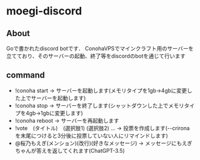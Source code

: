 # moegi-discord
## About
Goで書かれたdiscord botです．
ConohaVPSでマインクラフト用のサーバーを立てており、そのサーバーの起動、終了等をdiscordのbotを通じて行います

## command
- !conoha start -> サーバーを起動します(メモリタイプを1gb->4gbに変更した上でサーバーを起動します)
- !conoha stop -> サーバーを終了します(シャットダウンした上でメモリタイプを4gb->1gbに変更します)
- !conoha reboot -> サーバーを再起動します
- !vote　(タイトル)　(選択肢1) (選択肢2) ... -> 投票を作成します(--crirona を末尾につけると3分後に投票していない人にリマインドします)
- @桜乃もえぎ(メンション)(改行)(好きなメッセージ) -> メッセージにもえぎちゃんが答えを返してくれます(ChatGPT-3.5)
